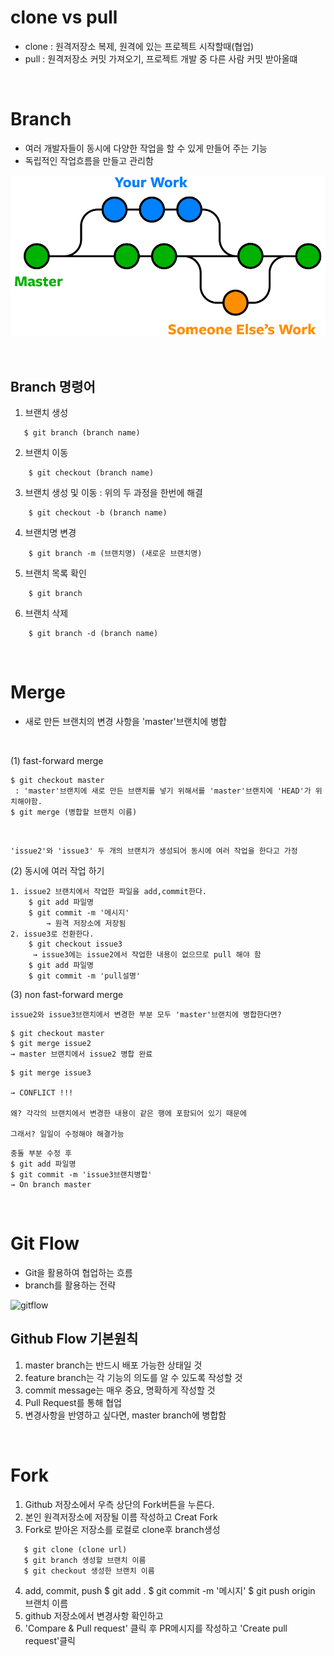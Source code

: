 # clone vs pull
- clone : 원격저장소 복제, 원격에 있는 프로젝트 시작할때(협업)
- pull : 원격저장소 커밋 가져오기, 프로젝트 개발 중 다른 사람 커밋 받아올떄

</br>

# Branch
- 여러 개발자들이 동시에 다양한 작업을 할 수 있게 만들어 주는 기능
- 독립적인 작업흐름을 만들고 관리함

![branch](/git%20%26%20github/img/branch.png)

</br>

## Branch 명령어
1. 브랜치 생성
```
   $ git branch (branch name)
```
2. 브랜치 이동 
```
    $ git checkout (branch name)
```
3. 브랜치 생성 및 이동 : 위의 두 과정을 한번에 해결
```
    $ git checkout -b (branch name)
```
4. 브랜치명 변경
```   
    $ git branch -m (브랜치명) (새로운 브랜치명)
```
5. 브랜치 목록 확인
```   
    $ git branch
```
6. 브랜치 삭제
```   
    $ git branch -d (branch name)
````

</br> 

# Merge
- 새로 만든 브랜치의 변경 사항을 'master'브랜치에 병합

</br>

(1) fast-forward merge
```
$ git checkout master
 : 'master'브랜치에 새로 만든 브랜치를 넣기 위해서를 'master'브랜치에 'HEAD'가 위치해야함.
$ git merge (병합할 브랜치 이름) 
```
</br>

`
'issue2'와 'issue3' 두 개의 브랜치가 생성되어 동시에 여러 작업을 한다고 가정
`

(2) 동시에 여러 작업 하기

```
1. issue2 브랜치에서 작업한 파일을 add,commit한다.
    $ git add 파일명
    $ git commit -m '메시지'
        → 원격 저장소에 저장됨
2. issue3로 전환한다. 
    $ git checkout issue3
     → issue3에는 issue2에서 작업한 내용이 없으므로 pull 해야 함
    $ git add 파일명
    $ git commit -m 'pull설명'
```

(3) non fast-forward merge
```
issue2와 issue3브랜치에서 변경한 부분 모두 'master'브랜치에 병합한다면?
```
```
$ git checkout master
$ git merge issue2
→ master 브랜치에서 issue2 병합 완료
```
```
$ git merge issue3

→ CONFLICT !!! 

왜? 각각의 브랜치에서 변경한 내용이 같은 행에 포함되어 있기 때문에

그래서? 일일이 수정해야 해결가능
```
```
충돌 부분 수정 후
$ git add 파일명
$ git commit -m 'issue3브랜치병합'
→ On branch master 
```

</br>

# Git Flow
- Git을 활용하여 협업하는 흐름
- branch를 활용하는 전략

![gitflow](/git%20%26%20github/img/git%20flow.png)

## Github Flow 기본원칙
1. master branch는 반드시 배포 가능한 상태일 것 
2. feature branch는 각 기능의 의도를 알 수 있도록 작성할 것
3. commit message는 매우 중요, 명확하게 작성할 것
4. Pull Request를 통해 협업
5. 변경사항을 반영하고 싶다면, master branch에 병합함

</br>

# Fork
1. Github 저장소에서 우측 상단의 Fork버튼을 누른다.
2. 본인 원격저장소에 저장될 이름 작성하고 Creat Fork
3. Fork로 받아온 저장소를 로컬로 clone후 branch생성
``` 
   $ git clone (clone url)
   $ git branch 생성할 브랜치 이름
   $ git checkout 생성한 브랜치 이름
```
4. add, commit, push
   $ git add .
   $ git commit -m '메시지'
   $ git push origin 브랜치 이름
5. github 저장소에서 변경사항 확인하고
6. 'Compare & Pull request' 클릭 후 PR메시지를 작성하고 'Create pull request'클릭